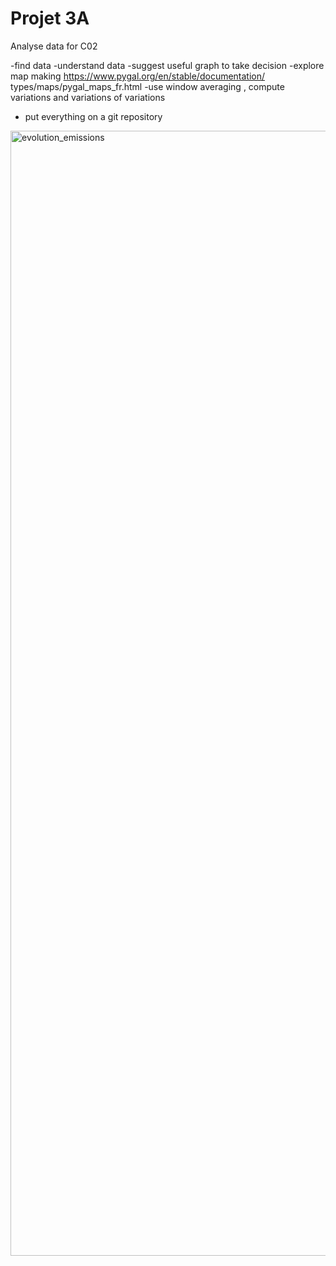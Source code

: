 # Projet 3A
Analyse data for C02

-find data
-understand data
-suggest useful graph to take decision
-explore map making https://www.pygal.org/en/stable/documentation/
types/maps/pygal_maps_fr.html
-use window averaging , compute variations and variations of variations
- put everything on a git repository


<img width="3600" height="1800" alt="evolution_emissions" src="https://github.com/user-attachments/assets/7879e6c2-5da3-4d03-9884-3da9c57f49bc" />

